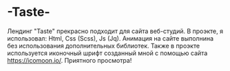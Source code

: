 # -Taste-
Лендинг "Taste" прекрасно подходит для сайта веб-студий. В проэкте, я использовал: Html, Css (Scss), Js (Jq). Анимация на сайте выполнина без использования дополнительных библиотек. Также в проэкте используется иконочный шрифт созданный мной с помощью сайта https://icomoon.io/. Приятного просмотра!

